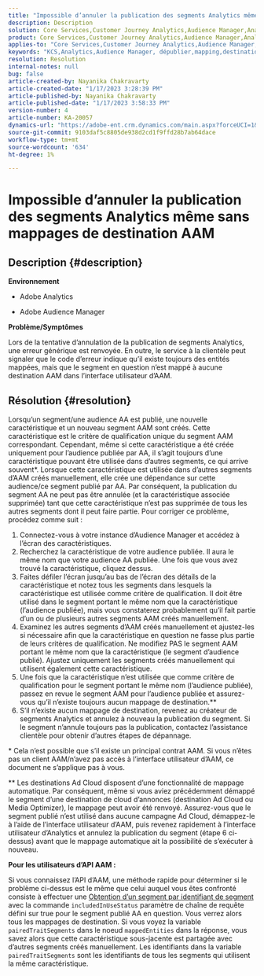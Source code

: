 ```yaml
---
title: "Impossible d’annuler la publication des segments Analytics même sans mappages de destination AAM"
description: Description
solution: Core Services,Customer Journey Analytics,Audience Manager,Analytics
product: Core Services,Customer Journey Analytics,Audience Manager,Analytics
applies-to: "Core Services,Customer Journey Analytics,Audience Manager,Analytics"
keywords: "KCS,Analytics,Audience Manager, dépublier,mapping,destination"
resolution: Resolution
internal-notes: null
bug: false
article-created-by: Nayanika Chakravarty
article-created-date: "1/17/2023 3:28:39 PM"
article-published-by: Nayanika Chakravarty
article-published-date: "1/17/2023 3:58:33 PM"
version-number: 4
article-number: KA-20057
dynamics-url: "https://adobe-ent.crm.dynamics.com/main.aspx?forceUCI=1&pagetype=entityrecord&etn=knowledgearticle&id=d63cf899-7b96-ed11-aad1-6045bd006ce9"
source-git-commit: 9103daf5c8805de938d2cd1f9ffd28b7ab64dace
workflow-type: tm+mt
source-wordcount: '634'
ht-degree: 1%

---
```


# Impossible d’annuler la publication des segments Analytics même sans mappages de destination AAM

## Description {#description}


<b>Environnement</b>

- Adobe Analytics

- Adobe Audience Manager

<b>Problème/Symptômes</b>

Lors de la tentative d’annulation de la publication de segments Analytics, une erreur générique est renvoyée. En outre, le service à la clientèle peut signaler que le code d’erreur indique qu’il existe toujours des entités mappées, mais que le segment en question n’est mappé à aucune destination AAM dans l’interface utilisateur d’AAM.


## Résolution {#resolution}


Lorsqu’un segment/une audience AA est publié, une nouvelle caractéristique et un nouveau segment AAM sont créés. Cette caractéristique est le critère de qualification unique du segment AAM correspondant. Cependant, même si cette caractéristique a été créée uniquement pour l’audience publiée par AA, il s’agit toujours d’une caractéristique pouvant être utilisée dans d’autres segments, ce qui arrive souvent\*. Lorsque cette caractéristique est utilisée dans d’autres segments d’AAM créés manuellement, elle crée une dépendance sur cette audience/ce segment publié par AA. Par conséquent, la publication du segment AA ne peut pas être annulée (et la caractéristique associée supprimée) tant que cette caractéristique n’est pas supprimée de tous les autres segments dont il peut faire partie. Pour corriger ce problème, procédez comme suit :

1. Connectez-vous à votre instance d’Audience Manager et accédez à l’écran des caractéristiques.
2. Recherchez la caractéristique de votre audience publiée. Il aura le même nom que votre audience AA publiée. Une fois que vous avez trouvé la caractéristique, cliquez dessus.
3. Faites défiler l’écran jusqu’au bas de l’écran des détails de la caractéristique et notez tous les segments dans lesquels la caractéristique est utilisée comme critère de qualification. Il doit être utilisé dans le segment portant le même nom que la caractéristique (l’audience publiée), mais vous constaterez probablement qu’il fait partie d’un ou de plusieurs autres segments AAM créés manuellement.
4. Examinez les autres segments d’AAM créés manuellement et ajustez-les si nécessaire afin que la caractéristique en question ne fasse plus partie de leurs critères de qualification. Ne modifiez PAS le segment AAM portant le même nom que la caractéristique (le segment d’audience publié). Ajustez uniquement les segments créés manuellement qui utilisent également cette caractéristique.
5. Une fois que la caractéristique n’est utilisée que comme critère de qualification pour le segment portant le même nom (l’audience publiée), passez en revue le segment AAM pour l’audience publiée et assurez-vous qu’il n’existe toujours aucun mappage de destination.\*\*
6. S’il n’existe aucun mappage de destination, revenez au créateur de segments Analytics et annulez à nouveau la publication du segment. Si le segment n’annule toujours pas la publication, contactez l’assistance clientèle pour obtenir d’autres étapes de dépannage.


\* Cela n’est possible que s’il existe un principal contrat AAM. Si vous n’êtes pas un client AAM/n’avez pas accès à l’interface utilisateur d’AAM, ce document ne s’applique pas à vous.

\*\* Les destinations Ad Cloud disposent d’une fonctionnalité de mappage automatique. Par conséquent, même si vous aviez précédemment démappé le segment d’une destination de cloud d’annonces (destination Ad Cloud ou Media Optimizer), le mappage peut avoir été renvoyé. Assurez-vous que le segment publié n’est utilisé dans aucune campagne Ad Cloud, démappez-le à l’aide de l’interface utilisateur d’AAM, puis revenez rapidement à l’interface utilisateur d’Analytics et annulez la publication du segment (étape 6 ci-dessus) avant que le mappage automatique ait la possibilité de s’exécuter à nouveau.

<b>Pour les utilisateurs d’API AAM :</b>

Si vous connaissez l’API d’AAM, une méthode rapide pour déterminer si le problème ci-dessus est le même que celui auquel vous êtes confronté consiste à effectuer une [Obtention d’un segment par identifiant de segment](https://bank.demdex.com/portal/swagger/index.html#/Segments%20API/get_segments__sid_) avec la commande `includedInUseStatus` paramètre de chaîne de requête défini sur true pour le segment publié AA en question. Vous verrez alors tous les mappages de destination. Si vous voyez la variable `pairedTraitSegments` dans le noeud `mappedEntities` dans la réponse, vous savez alors que cette caractéristique sous-jacente est partagée avec d’autres segments créés manuellement. Les identifiants dans la variable `pairedTraitSegments` sont les identifiants de tous les segments qui utilisent la même caractéristique.

